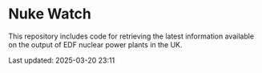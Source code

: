 # Nuke Watch

This repository includes code for retrieving the latest information available on the output of EDF nuclear power plants in the UK.

Last updated: 2025-03-20 23:11